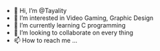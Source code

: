 - 👋 Hi, I’m @Tayality
- 👀 I’m interested in Video Gaming, Graphic Design
- 🌱 I’m currently learning C programming
- 💞️ I’m looking to collaborate on every thing
- 📫 How to reach me ...

<!---
Tayality/Tayality is a ✨ special ✨ repository because its `README.md` (this file) appears on your GitHub profile.
You can click the Preview link to take a look at your changes.
--->
